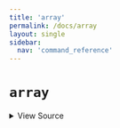 ```yaml
---
title: 'array'
permalink: /docs/array
layout: single
sidebar:
  nav: 'command_reference'
---
```


# `array`



<details>
  <summary>View Source</summary>

{% highlight sh %}

local typeArgument='-a '
local globalArgument=''

[ "$1" = "-g" ] && { globalArgument='-g '; shift; }
[ "$1" = "-A" ] && { typeArgument='-A '; shift; }
[ "$1" = "-g" ] && { globalArgument='-g '; shift; }

if [ $# -eq 1 ]
then
  if [[ "$1" =~ ^([^=]+)=([^=]+)$ ]]
  then
    !fn --shellpen-private writeDSL writeln "declare ${globalArgument}${typeArgument}${BASH_REMATCH[1]}=${BASH_REMATCH[2]}"
  else
    !fn --shellpen-private writeDSL writeln "declare ${globalArgument}${typeArgument}$1"
  fi
elif [ $# -eq 2 ]
then
  !fn --shellpen-private writeDSL writeln "declare ${globalArgument}${typeArgument}$1=$2"
elif [ $# -eq 3 ] && [ "$2" = '=' ]
then
  !fn --shellpen-private writeDSL writeln "declare ${globalArgument}${typeArgument}$1=$3"
fi
{% endhighlight %}

</details>








